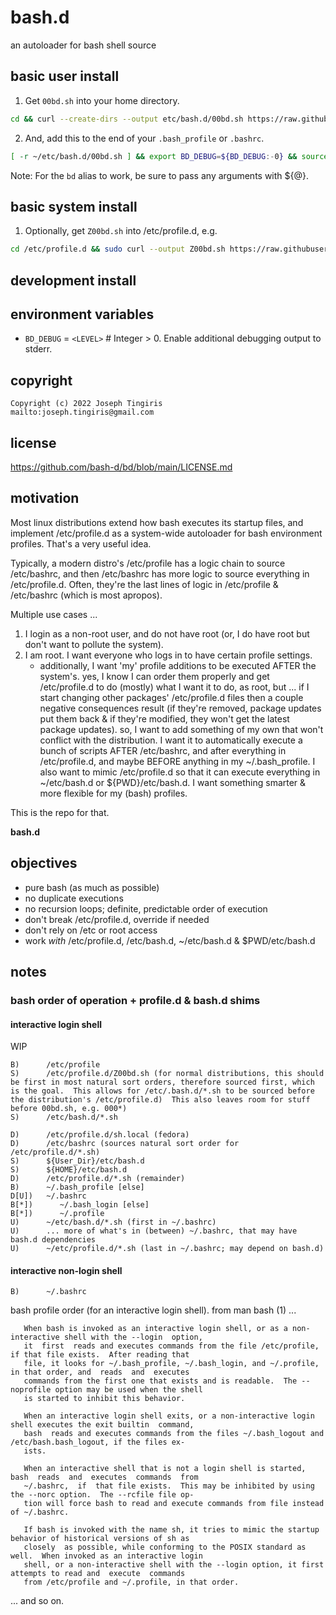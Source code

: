 # bash.d

an autoloader for bash shell source

## basic user install

1) Get `00bd.sh` into your home directory.

```sh
cd && curl --create-dirs --output etc/bash.d/00bd.sh https://raw.githubusercontent.com/bash-d/bd/main/00bd.sh
```

2) And, add this to the end of your `.bash_profile` or `.bashrc`.

```sh
[ -r ~/etc/bash.d/00bd.sh ] && export BD_DEBUG=${BD_DEBUG:-0} && source ~/etc/bash.d/00bd.sh ${@}
```
Note: For the `bd` alias to work, be sure to pass any arguments with ${@}.

## basic system install

1) Optionally, get `Z00bd.sh` into /etc/profile.d, e.g.

```sh
cd /etc/profile.d && sudo curl --output Z00bd.sh https://raw.githubusercontent.com/bash-d/bd/main/00bd.sh && chmod 0644 Z00bd.sh
```

## development install

## environment variables

* `BD_DEBUG` = `<LEVEL>` # Integer > 0.  Enable additional debugging output to stderr.

## copyright

    Copyright (c) 2022 Joseph Tingiris
    mailto:joseph.tingiris@gmail.com

## license

https://github.com/bash-d/bd/blob/main/LICENSE.md

## motivation

Most linux distributions extend how bash executes its startup files, and implement /etc/profile.d as a system-wide autoloader for bash environment profiles.  That's a very useful idea.

Typically, a modern distro's /etc/profile has a logic chain to source /etc/bashrc, and then /etc/bashrc has more logic to source everything in /etc/profile.d.  Often, they're the last lines of logic in /etc/profile & /etc/bashrc (which is most apropos).

Multiple use cases ...

1) I login as a non-root user, and do not have root (or, I do have root but don't want to pollute the system).
2) I am root.  I want everyone who logs in to have certain profile settings.
    * additionally, I want 'my' profile additions to be executed AFTER the system's.  yes, I know I can order them properly and get /etc/profile.d to do (mostly) what I want it to do, as root, but ... if I start changing other packages' /etc/profile.d files then a couple negative consequences result (if they're removed, package updates put them back & if they're modified, they won't get the latest package updates).  so, I want to add something of my own that won't conflict with the distribution.  I want it to automatically execute a bunch of scripts AFTER /etc/bashrc, and after everything in /etc/profile.d, and maybe BEFORE anything in my ~/.bash_profile.  I also want to mimic /etc/profile.d so that it can execute everything in ~/etc/bash.d or ${PWD}/etc/bash.d.  I want something smarter & more flexible for my (bash) profiles.
 
This is the repo for that.

**bash.d**

## objectives

* pure bash (as much as possible)
* no duplicate executions
* no recursion loops; definite, predictable order of execution
* don't break /etc/profile.d, override if needed
* don't rely on /etc or root access
* work _with_ /etc/profile.d, /etc/bash.d, ~/etc/bash.d & $PWD/etc/bash.d

## notes

### bash order of operation + profile.d & bash.d shims

#### interactive login shell

WIP

```
B)      /etc/profile
S)      /etc/profile.d/Z00bd.sh (for normal distributions, this should be first in most natural sort orders, therefore sourced first, which is the goal.  This allows for /etc/.bash.d/*.sh to be sourced before the distribution's /etc/profile.d)  This also leaves room for stuff before 00bd.sh, e.g. 000*)
S)      /etc/bash.d/*.sh

D)      /etc/profile.d/sh.local (fedora)
D)      /etc/bashrc (sources natural sort order for /etc/profile.d/*.sh)
S)      ${User_Dir}/etc/bash.d
S)      ${HOME}/etc/bash.d
D)      /etc/profile.d/*.sh (remainder)
B)      ~/.bash_profile [else]
D[U])   ~/.bashrc
B[*])      ~/.bash_login [else]
B[*])      ~/.profile
U)      ~/etc/bash.d/*.sh (first in ~/.bashrc)
U)      ... more of what's in (between) ~/.bashrc, that may have bash.d dependencies
U)      ~/etc/profile.d/*.sh (last in ~/.bashrc; may depend on bash.d)
```

#### interactive non-login shell

```
B)      ~/.bashrc
```

bash profile order (for an interactive login shell). from man bash (1) ...

       When bash is invoked as an interactive login shell, or as a non-interactive shell with the --login  option,
       it  first  reads and executes commands from the file /etc/profile, if that file exists.  After reading that
       file, it looks for ~/.bash_profile, ~/.bash_login, and ~/.profile, in that order, and  reads  and  executes
       commands from the first one that exists and is readable.  The --noprofile option may be used when the shell
       is started to inhibit this behavior.

       When an interactive login shell exits, or a non-interactive login shell executes the exit builtin  command,
       bash  reads and executes commands from the files ~/.bash_logout and /etc/bash.bash_logout, if the files ex‐
       ists.

       When an interactive shell that is not a login shell is started,  bash  reads  and  executes  commands  from
       ~/.bashrc,  if  that file exists.  This may be inhibited by using the --norc option.  The --rcfile file op‐
       tion will force bash to read and execute commands from file instead of ~/.bashrc.

       If bash is invoked with the name sh, it tries to mimic the startup behavior of historical versions of sh as
       closely  as possible, while conforming to the POSIX standard as well.  When invoked as an interactive login
       shell, or a non-interactive shell with the --login option, it first attempts to read and  execute  commands
       from /etc/profile and ~/.profile, in that order.

... and so on.
